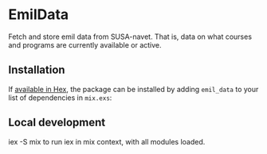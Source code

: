 # EmilData

Fetch and store emil data from SUSA-navet.
That is, data on what courses and programs are currently available or active.

## Installation

If [available in Hex](https://hex.pm/docs/publish), the package can be installed
by adding `emil_data` to your list of dependencies in `mix.exs`:

## Local development
iex -S mix to run iex in mix context, with all modules loaded.
